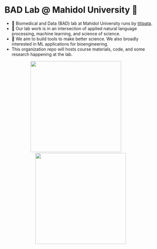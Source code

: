 # BAD Lab @ Mahidol University 👋

- 💫 Biomedical and Data (BAD) lab at Mahidol University runs by [titipata](https://github.com/titipata).
- 🍙 Our lab work is in an intersection of applied natural language processing, machine learning, and science of science.
- 🧠 We aim to build tools to make better science. We also broadly interested in ML applications for bioengineering.
- This organization repo will hosts course materials, code, and some research happening at the lab.

<p align="center">
  <img src="https://raw.githubusercontent.com/mu-badlab/.github/main/profile/sos-light.png" width="300">
  &nbsp; &nbsp; &nbsp; &nbsp;
  <img src="https://raw.githubusercontent.com/mu-badlab/.github/main/profile/applied-ml-nlp-light.png" width="300">
</p>
